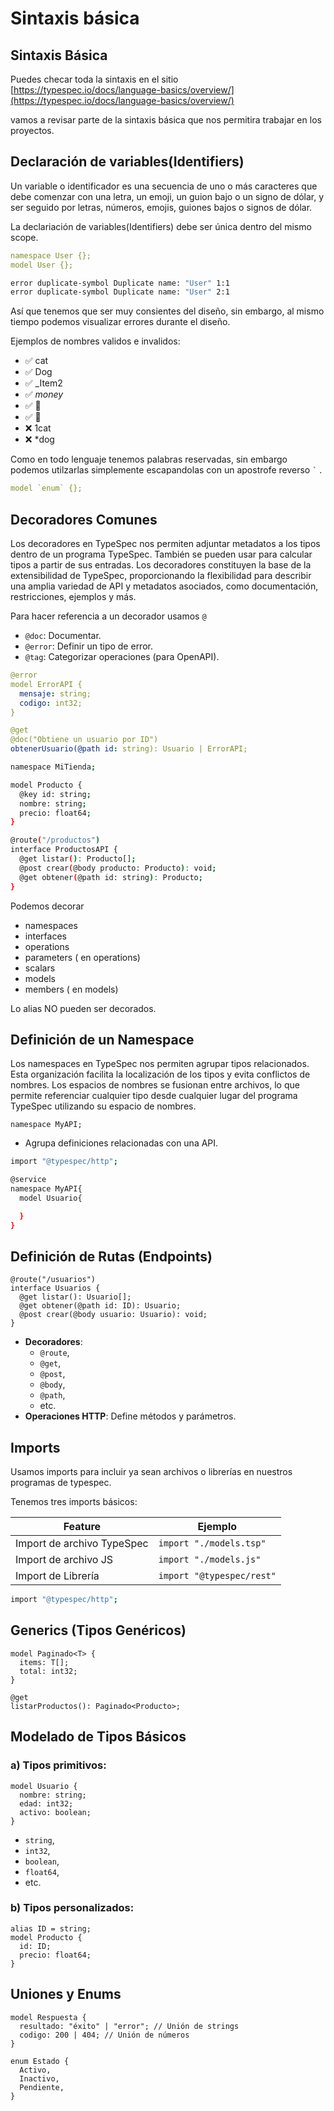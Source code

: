 # Sintaxis básica

## Sintaxis Básica

Puedes checar toda la sintaxis en el sitio [https://typespec.io/docs/language-basics/overview/](https://typespec.io/docs/language-basics/overview/)

vamos a revisar parte de la sintaxis básica que nos permitira trabajar en los proyectos.

## Declaración de variables(Identifiers)

Un variable o identificador es una secuencia de uno o más caracteres que debe comenzar con una letra, un emoji, un guion bajo o un signo de dólar, y ser seguido por letras, números, emojis, guiones bajos o signos de dólar.

La declariación de variables(Identifiers) debe ser única dentro del mismo scope.

```yaml title="No permitido"
namespace User {};
model User {};
```

```bash title="Salida de Error"
error duplicate-symbol Duplicate name: "User" 1:1
error duplicate-symbol Duplicate name: "User" 2:1
```

Así que tenemos que ser muy consientes del diseño, sin embargo, al mismo tiempo podemos  visualizar errores durante el diseño.


Ejemplos de nombres validos e invalidos:

- ✅ cat
- ✅ Dog
- ✅ _Item2
- ✅ $money$
- ✅ 🎉
- ✅ 🚀
- ❌ 1cat
- ❌ *dog

Como en todo lenguaje tenemos palabras reservadas, sin embargo podemos utilzarlas simplemente escapandolas con un apostrofe reverso `` ` `` .

```yaml title="example"
model `enum` {};
```


## Decoradores Comunes

Los decoradores en TypeSpec nos permiten adjuntar metadatos a los tipos dentro de un programa TypeSpec. También se pueden usar para calcular tipos a partir de sus entradas. Los decoradores constituyen la base de la extensibilidad de TypeSpec, proporcionando la flexibilidad para describir una amplia variedad de API y metadatos asociados, como documentación, restricciones, ejemplos y más.

Para hacer referencia a un decorador usamos `@`

- `@doc`: Documentar.
- `@error`: Definir un tipo de error.
- `@tag`: Categorizar operaciones (para OpenAPI).

```yaml title="Ejemplo decorador"
@error
model ErrorAPI {
  mensaje: string;
  codigo: int32;
}

@get
@doc("Obtiene un usuario por ID")
obtenerUsuario(@path id: string): Usuario | ErrorAPI;
```

```bash title="Ejemplo"
namespace MiTienda;

model Producto {
  @key id: string;
  nombre: string;
  precio: float64;
}

@route("/productos")
interface ProductosAPI {
  @get listar(): Producto[];
  @post crear(@body producto: Producto): void;
  @get obtener(@path id: string): Producto;
}
```

Podemos decorar

- namespaces
- interfaces
- operations
- parameters ( en operations)
- scalars
- models
- members ( en models)

Lo alias NO pueden ser decorados.


## Definición de un Namespace

Los namespaces en TypeSpec nos permiten agrupar tipos relacionados. Esta organización facilita la localización de los tipos y evita conflictos de nombres. Los espacios de nombres se fusionan entre archivos, lo que permite referenciar cualquier tipo desde cualquier lugar del programa TypeSpec utilizando su espacio de nombres.

```typespec
namespace MyAPI;
```

- Agrupa definiciones relacionadas con una API.

```bash title="Ejemplo"
import "@typespec/http";

@service
namespace MyAPI{
  model Usuario{

  }
}
```

## Definición de Rutas (Endpoints)

```typespec
@route("/usuarios")
interface Usuarios {
  @get listar(): Usuario[];
  @get obtener(@path id: ID): Usuario;
  @post crear(@body usuario: Usuario): void;
}
```

- **Decoradores**: 
    - `@route`, 
    - `@get`, 
    - `@post`, 
    - `@body`, 
    - `@path`, 
    - etc.
- **Operaciones HTTP**: Define métodos y parámetros.


## Imports

Usamos imports para incluir ya sean archivos o librerías en nuestros programas de typespec.

Tenemos tres imports básicos:

| Feature | Ejemplo |
| ------- | ------- |
| Import de archivo TypeSpec | `import "./models.tsp"` |
| Import de archivo JS | `import "./models.js"` |
| Import de Librería | `import "@typespec/rest"` |

```bash title="Ejemplo"
import "@typespec/http";
```


## Generics (Tipos Genéricos)

```typespec
model Paginado<T> {
  items: T[];
  total: int32;
}

@get
listarProductos(): Paginado<Producto>;
```


## Modelado de Tipos Básicos

### a) Tipos primitivos:
```typespec
model Usuario {
  nombre: string;
  edad: int32;
  activo: boolean;
}
```
- `string`, 
- `int32`, 
- `boolean`, 
- `float64`, 
- etc.

### b) Tipos personalizados:

```typespec
alias ID = string;
model Producto {
  id: ID;
  precio: float64;
}
```

## Uniones y Enums

```typespec
model Respuesta {
  resultado: "éxito" | "error"; // Unión de strings
  codigo: 200 | 404; // Unión de números
}

enum Estado {
  Activo,
  Inactivo,
  Pendiente,
}
```









